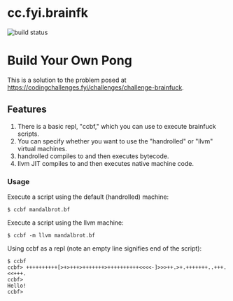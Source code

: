 # cc.fyi.brainfk

![build status](https://github.com/buckfullingham/cc.fyi.brainfk/actions/workflows/build.yml/badge.svg)

# Build Your Own Pong

This is a solution to the problem posed at https://codingchallenges.fyi/challenges/challenge-brainfuck.

## Features

1. There is a basic repl, "ccbf," which you can use to execute brainfuck scripts.
2. You can specify whether you want to use the "handrolled" or "llvm" virtual machines.
3. handrolled compiles to and then executes bytecode.
4. llvm JIT compiles to and then executes native machine code.

### Usage

Execute a script using the default (handrolled) machine:

```shell
$ ccbf mandalbrot.bf
```

Execute a script using the llvm machine:

```shell
$ ccbf -m llvm mandalbrot.bf
```

Using ccbf as a repl (note an empty line signifies end of the script):

```shell
$ ccbf
ccbf> ++++++++++[>+>+++>+++++++>++++++++++<<<<-]>>>++.>+.+++++++..+++.<<+++.
ccbf> 
Hello!
ccbf> 
```

